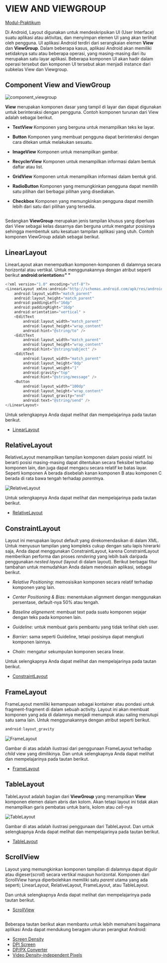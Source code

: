 # VIEW AND VIEWGROUP

[Modul-Praktikum](Modul-Praktikum/Practice-View-ViewGroup.md)

Di Android, Layout digunakan untuk mendeskripsikan UI (User Interface) suatu aplikasi atau aktivitas, dan menyimpan elemen UI yang akan terlihat oleh pengguna. UI aplikasi Android terdiri dari serangkaian elemen **View** dan **ViewGroup**. Dalam beberapa kasus, aplikasi Android akan memiliki setidaknya satu atau beberapa operasi, yang masing-masing dari itu merupakan satu layar aplikasi. Beberapa komponen UI akan hadir dalam operasi tersebut dan komponen UI tersebut akan menjadi instance dari subkelas View dan Viewgroup.

## Component View and ViewGroup

![component_viewgroup](assets/component_viewgroup.png)

**View** merupakan komponen dasar yang tampil di layar dan dapat digunakan untuk berinteraksi dengan pengguna. Contoh komponen turunan dari View adalah sebagai berikut.

-   **TextView**
    Komponen yang berguna untuk menampilkan teks ke layar.

-   **Button**
    Komponen yang membuat pengguna dapat berinteraksi dengan cara ditekan untuk melakukan sesuatu.

-   **ImageView**
    Komponen untuk menampilkan gambar.

-   **RecyclerView**
    Komponen untuk menampilkan informasi dalam bentuk daftar atau list.

-   **GridView**
    Komponen untuk menampilkan informasi dalam bentuk grid.

-   **RadioButton**
    Komponen yang memungkinkan pengguna dapat memilih satu pilihan dari berbagai pilihan yang disediakan.

-   **Checkbox**
    Komponen yang memungkinkan pengguna dapat memilih lebih dari satu dari pilihan yang tersedia.

##

Sedangkan **ViewGroup** merupakan jenis tampilan khusus yang diperluas dari View sebagai kelas dasarnya dan berguna untuk mengatur posisinya sehingga membentuk satu kesatuan tampilan aplikasi yang utuh. Contoh komponen ViewGroup adalah sebagai berikut.

## LinearLayout

LinearLayout akan menempatkan komponen-komponen di dalamnya secara horizontal atau vertikal. Untuk menggunakannya dengan atribut seperti berikut **android:orientation=" "**

```kotlin
<?xml version="1.0" encoding="utf-8"?>
<LinearLayout xmlns:android="http://schemas.android.com/apk/res/android"
    android:layout_width="match_parent"
    android:layout_height="match_parent"
    android:paddingLeft="16dp"
    android:paddingRight="16dp"
    android:orientation="vertical" >
    <EditText
        android:layout_width="match_parent"
        android:layout_height="wrap_content"
        android:hint="@string/to" />
    <EditText
        android:layout_width="match_parent"
        android:layout_height="wrap_content"
        android:hint="@string/subject" />
    <EditText
        android:layout_width="match_parent"
        android:layout_height="0dp"
        android:layout_weight="1"
        android:gravity="top"
        android:hint="@string/message" />
    <Button
        android:layout_width="100dp"
        android:layout_height="wrap_content"
        android:layout_gravity="end"
        android:text="@string/send" />
</LinearLayout>
```

Untuk selengkapnya Anda dapat melihat dan mempelajarinya pada tautan berikut.

-   [LinearLayout](https://developer.android.com/develop/ui/views/layout/linear)

## RelativeLayout

RelativeLayout menampilkan tampilan komponen dalam posisi relatif. Ini berarti posisi masing-masing dapat ditentukan secara fleksibel terhadap komponen lain, dan juga dapat mengacu secara relatif ke batas layar. Seperti komponen A berada disebelah kanan komponen B atau komponen C berada di rata bawa tengah terhadap *parent*nya.

![RelativeLayout](assets/RelativeLayout.png)

Untuk selengkapnya Anda dapat melihat dan mempelajarinya pada tautan berikut.

-   [RelativeLayout](https://developer.android.com/develop/ui/views/layout/relative)

## ConstraintLayout

Layout ini merupakan layout default yang direkomendasikan di dalam XML. Untuk menyusun tampilan yang kompleks cukup dengan satu lapis hirerarki saja, Anda dapat menggunakan ConstraintLayout, karena ConstraintLayout memberikan performa dan proses _rendering_ yang lebih baik daripada penggunakan _nested layout_ (layout di dalam layout). Berikut berbagai fitur tambahan untuk memudahkan Anda dalam mendesain aplikasi, sebagai berikut.

-   _Relative Positioning:_
    memosisikan komponen secara relatif terhadap komponen yang lain.

-   _Center Positioning & Bias:_
    menentukan alignment dengan menggunakan persentase, default-nya 50% atau tengah.

-   _Baseline alignement:_
    membuat text pada suatu komponen sejajar dengan teks pada komponen lain.

-   _Guideline:_
    untuk membuat garis pembantu yang tidak terlihat oleh user.

-   _Barrier:_
    sama seperti Guideline, tetapi posisinya dapat mengkuti komponen lainnya.
-   _Chain:_
    mengatur sekumpulan komponen secara linear.

Untuk selengkapnya Anda dapat melihat dan mempelajarinya pada tautan berikut.

-   [ConstraintLayout](https://developer.android.com/develop/ui/views/layout/constraint-layout)

## FrameLayout

FrameLayout memiliki kemampuan sebagai kontainer atau pondasi untuk fragment-fragment di dalam sebuah activity. Layout ini akan membuat komponen yang ada di dalamnya menjadi menumpuk atau saling menutupi satu sama lain. Untuk menggunakannya dengan atribut seperti berikut.

```kotlin
android:layout_gravity
```

![FrameLayout](assets/FrameLayout.png)

Gambar di atas adalah ilustrasi dari penggunaan FrameLayout terhadap _child_ view yang dimilikinya. Dan untuk selengkapnya Anda dapat melihat dan mempelajarinya pada tautan berikut.

-   [FrameLayout](https://developer.android.com/reference/android/widget/FrameLayout.html)

## TableLayout

TableLayout adalah bagian dari **ViewGroup** yang menampilkan **View** komponen elemen dalam abris dan kolom. Akan tetapi layout ini tidak akan menampilkan garis pembatas untuk baris, kolom atau _cell_-nya

![TableLayout](assets/TableLayout.png)

Gambar di atas adalah ilustrasi penggunaan dari TableLayout. Dan untuk selengkapnya Anda dapat melihat dan mempelajarinya pada tautan berikut.

-   [TableLayout](https://developer.android.com/guide/topics/ui/layout/grid.html)

## ScrollView

Layout yang memungkinkan komponen tampilan di dalamnya dapat digulir atau digeser(_scroll_) secara vertikal maupun horizontal. Komponen dari ScrollView hanya diperbolehkan memiliki satu _parent_ utama yang ada seperti; LinearLayout, RelativeLayout, FrameLayout, atau TableLayout.

Dan untuk selengkapnya Anda dapat melihat dan mempelajarinya pada tautan berikut.

-   [ScrollView](https://developer.android.com/reference/android/widget/ScrollView.html)

##

Beberapa tautan berikut akan membantu untuk lebih memahami bagaimana aplikasi Anda dapat mendukung beragam ukuran perangkat Android:

-   [Screen Density](https://developer.android.com/training/multiscreen/screendensities.html)
-   [DPI Screen](https://dpi.lv/)
-   [DP/PX Converter](https://www.pixplicity.com/dp-px-converter)
-   [Video Density-independent Pixels](https://www.youtube.com/watch?v=zhszwkcay2A)
